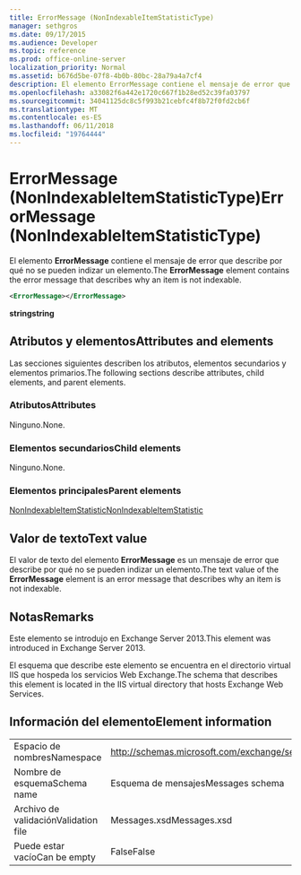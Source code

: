 ```yaml
---
title: ErrorMessage (NonIndexableItemStatisticType)
manager: sethgros
ms.date: 09/17/2015
ms.audience: Developer
ms.topic: reference
ms.prod: office-online-server
localization_priority: Normal
ms.assetid: b676d5be-07f8-4b0b-80bc-28a79a4a7cf4
description: El elemento ErrorMessage contiene el mensaje de error que describe por qué no se pueden indizar un elemento.
ms.openlocfilehash: a33082f6a442e1720c667f1b28ed52c39fa03797
ms.sourcegitcommit: 34041125dc8c5f993b21cebfc4f8b72f0fd2cb6f
ms.translationtype: MT
ms.contentlocale: es-ES
ms.lasthandoff: 06/11/2018
ms.locfileid: "19764444"
---
```

# <a name="errormessage-nonindexableitemstatistictype"></a><span data-ttu-id="bb966-103">ErrorMessage (NonIndexableItemStatisticType)</span><span class="sxs-lookup"><span data-stu-id="bb966-103">ErrorMessage (NonIndexableItemStatisticType)</span></span>

<span data-ttu-id="bb966-104">El elemento **ErrorMessage** contiene el mensaje de error que describe por qué no se pueden indizar un elemento.</span><span class="sxs-lookup"><span data-stu-id="bb966-104">The **ErrorMessage** element contains the error message that describes why an item is not indexable.</span></span> 
  
```XML
<ErrorMessage></ErrorMessage>
```

 <span data-ttu-id="bb966-105">**string**</span><span class="sxs-lookup"><span data-stu-id="bb966-105">**string**</span></span>
## <a name="attributes-and-elements"></a><span data-ttu-id="bb966-106">Atributos y elementos</span><span class="sxs-lookup"><span data-stu-id="bb966-106">Attributes and elements</span></span>

<span data-ttu-id="bb966-107">Las secciones siguientes describen los atributos, elementos secundarios y elementos primarios.</span><span class="sxs-lookup"><span data-stu-id="bb966-107">The following sections describe attributes, child elements, and parent elements.</span></span>
  
### <a name="attributes"></a><span data-ttu-id="bb966-108">Atributos</span><span class="sxs-lookup"><span data-stu-id="bb966-108">Attributes</span></span>

<span data-ttu-id="bb966-109">Ninguno.</span><span class="sxs-lookup"><span data-stu-id="bb966-109">None.</span></span>
  
### <a name="child-elements"></a><span data-ttu-id="bb966-110">Elementos secundarios</span><span class="sxs-lookup"><span data-stu-id="bb966-110">Child elements</span></span>

<span data-ttu-id="bb966-111">Ninguno.</span><span class="sxs-lookup"><span data-stu-id="bb966-111">None.</span></span>
  
### <a name="parent-elements"></a><span data-ttu-id="bb966-112">Elementos principales</span><span class="sxs-lookup"><span data-stu-id="bb966-112">Parent elements</span></span>

[<span data-ttu-id="bb966-113">NonIndexableItemStatistic</span><span class="sxs-lookup"><span data-stu-id="bb966-113">NonIndexableItemStatistic</span></span>](nonindexableitemstatistic.md)
  
## <a name="text-value"></a><span data-ttu-id="bb966-114">Valor de texto</span><span class="sxs-lookup"><span data-stu-id="bb966-114">Text value</span></span>

<span data-ttu-id="bb966-115">El valor de texto del elemento **ErrorMessage** es un mensaje de error que describe por qué no se pueden indizar un elemento.</span><span class="sxs-lookup"><span data-stu-id="bb966-115">The text value of the **ErrorMessage** element is an error message that describes why an item is not indexable.</span></span> 
  
## <a name="remarks"></a><span data-ttu-id="bb966-116">Notas</span><span class="sxs-lookup"><span data-stu-id="bb966-116">Remarks</span></span>

<span data-ttu-id="bb966-117">Este elemento se introdujo en Exchange Server 2013.</span><span class="sxs-lookup"><span data-stu-id="bb966-117">This element was introduced in Exchange Server 2013.</span></span>
  
<span data-ttu-id="bb966-118">El esquema que describe este elemento se encuentra en el directorio virtual IIS que hospeda los servicios Web Exchange.</span><span class="sxs-lookup"><span data-stu-id="bb966-118">The schema that describes this element is located in the IIS virtual directory that hosts Exchange Web Services.</span></span>
  
## <a name="element-information"></a><span data-ttu-id="bb966-119">Información del elemento</span><span class="sxs-lookup"><span data-stu-id="bb966-119">Element information</span></span>

|||
|:-----|:-----|
|<span data-ttu-id="bb966-120">Espacio de nombres</span><span class="sxs-lookup"><span data-stu-id="bb966-120">Namespace</span></span>  <br/> |http://schemas.microsoft.com/exchange/services/2006/messages  <br/> |
|<span data-ttu-id="bb966-121">Nombre de esquema</span><span class="sxs-lookup"><span data-stu-id="bb966-121">Schema name</span></span>  <br/> |<span data-ttu-id="bb966-122">Esquema de mensajes</span><span class="sxs-lookup"><span data-stu-id="bb966-122">Messages schema</span></span>  <br/> |
|<span data-ttu-id="bb966-123">Archivo de validación</span><span class="sxs-lookup"><span data-stu-id="bb966-123">Validation file</span></span>  <br/> |<span data-ttu-id="bb966-124">Messages.xsd</span><span class="sxs-lookup"><span data-stu-id="bb966-124">Messages.xsd</span></span>  <br/> |
|<span data-ttu-id="bb966-125">Puede estar vacío</span><span class="sxs-lookup"><span data-stu-id="bb966-125">Can be empty</span></span>  <br/> |<span data-ttu-id="bb966-126">False</span><span class="sxs-lookup"><span data-stu-id="bb966-126">False</span></span>  <br/> |
   

